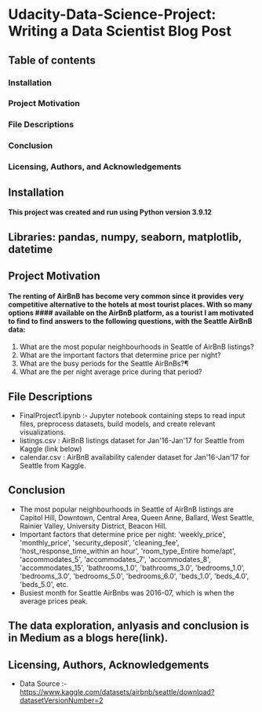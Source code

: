 # Udacity-Data-Science-Project: Writing a Data Scientist Blog Post

## Table of contents
  ### Installation
  ### Project Motivation
  ### File Descriptions
  ### Conclusion
  ### Licensing, Authors, and Acknowledgements

## Installation
  #### This project was created and run using Python version 3.9.12

## Libraries: pandas, numpy, seaborn, matplotlib, datetime

## Project Motivation
#### The renting of AirBnB has become very common since it provides very competitive alternative to the hotels at most tourist places. With so many options   #### available on the AirBnB platform, as a tourist I am motivated to find to find answers to the following questions, with the Seattle AirBnB data:

  1) What are the most popular neighbourhoods in Seattle of AirBnB listings?
  2) What are the important factors that determine price per night?
  3) What are the busy periods for the Seattle AirBnBs?¶
  4) What are the per night average price during that period?


## File Descriptions

- FinalProject1.ipynb :- Jupyter notebook containing steps to read input files, preprocess datasets, build models, and create relevant visualizations.
- listings.csv : AirBnB listings dataset for Jan'16-Jan'17 for Seattle from Kaggle (link below)
- calendar.csv : AirBnB availability calender dataset for Jan'16-Jan'17 for Seattle from Kaggle.

## Conclusion
- The most popular neighbourhoods in Seattle of AirBnB listings are Capitol Hill, Downtown, Central Area, Queen Anne, Ballard, West Seattle, Rainier Valley, University District, Beacon Hill.
-  Important factors that determine price per night: 'weekly_price', 'monthly_price', 'security_deposit', 'cleaning_fee', 'host_response_time_within an hour', 'room_type_Entire home/apt', 'accommodates_5', 'accommodates_7', 'accommodates_8', 'accommodates_15', 'bathrooms_1.0', 'bathrooms_3.0', 'bedrooms_1.0', 'bedrooms_3.0', 'bedrooms_5.0', 'bedrooms_6.0', 'beds_1.0', 'beds_4.0', 'beds_5.0', etc.
-  Busiest month for Seattle AirBnbs was 2016-07, which is when the average prices peak.

## The data exploration, anlyasis and conclusion is in Medium as a blogs here(link).

## Licensing, Authors, Acknowledgements
- Data Source :- https://www.kaggle.com/datasets/airbnb/seattle/download?datasetVersionNumber=2
